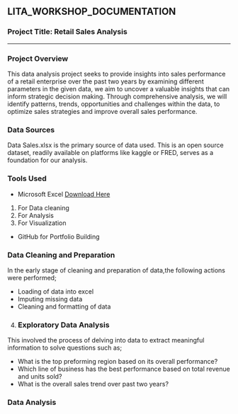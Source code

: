 ## LITA_WORKSHOP_DOCUMENTATION

### Project Title: Retail Sales Analysis 
---
### Project Overview
This data analysis project seeks to provide insights into sales performance of a retail enterprise over the past two years by examining different parameters in the given data, we aim to uncover a valuable insights that can inform strategic decision making. Through comprehensive analysis, we will identify patterns, trends, opportunities and challenges within the data, to optimize sales strategies and improve overall sales performance.

### Data Sources
Data Sales.xlsx is the primary source of data used. This is an open source dataset, readily available on platforms like kaggle or FRED, serves as a foundation for our analysis.

### Tools Used
- Microsoft Excel [Download Here](https://Microsoft.com)
1. For Data cleaning
2. For Analysis
3. For Visualization
- GitHub for Portfolio Building

### Data Cleaning and Preparation
In the early stage of cleaning and preparation of data,the following actions were performed;
- Loading of data into excel
- Imputing missing data
- Cleaning and formatting of data

4. ### Exploratory Data Analysis
 This involved the process of delving into data to extract meaningful information to solve questions such as;
- What is the top preforming region based on its overall performance?
- Which line of business has the best performance based on total revenue and units sold?
- What is the overall sales trend over past two years?

### Data Analysis 
